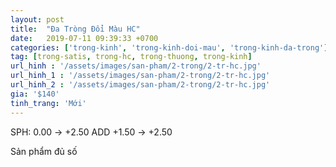 ```yaml
---
layout: post
title:  "Đa Tròng Đổi Màu HC"
date:   2019-07-11 09:39:33 +0700
categories: ['trong-kinh', 'trong-kinh-doi-mau', 'trong-kinh-da-trong']
tag: [trong-satis, trong-hc, trong-thuong, trong-kinh] 
url_hinh : '/assets/images/san-pham/2-trong/2-tr-hc.jpg'
url_hinh_1 : '/assets/images/san-pham/2-trong/2-tr-hc.jpg'
url_hinh_2 : '/assets/images/san-pham/2-trong/2-tr-hc.jpg'
gia: '$140'
tinh_trang: 'Mới'
---
```


SPH: 0.00 -> +2.50
ADD +1.50 -> +2.50

Sản phẩm đủ số 
